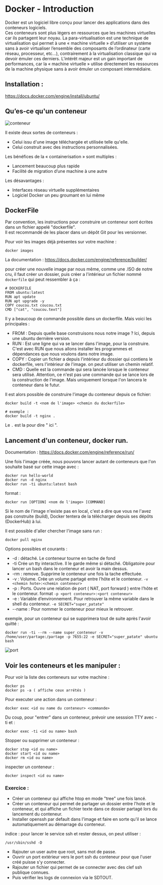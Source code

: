 # Docker - Introduction

Docker est un logiciel libre conçu pour lancer des applications dans des conteneurs logiciels.  
Ces conteneurs sont plus légers en ressources que les machines virtuelles car ils partagent leur noyau.
La para-virtualisation est une technique de virtualisation qui permet à une « machine virtuelle » d’utiliser un système sans à avoir virtualiser l’ensemble des composants de l’ordinateur (carte réseau, processeur, etc…), contrairement à la virtualisation classique qui va devoir émuler ces derniers. L’intérêt majeur est un gain important de performances, car la « machine virtuelle » utilise directement les ressources de la machine physique sans à avoir émuler un composant intermédiaire.


## Installation :
https://docs.docker.com/engine/install/ubuntu/

## Qu’es-ce qu'un conteneur
![conteneur](https://blog.webnet.fr/wp-content/uploads/2020/03/VM-vs-Docker.png)

Il existe deux sortes de conteneurs :

- Celui issu d'une image téléchargée et utilisée telle qu'elle.
- Celui construit avec des instructions personnalisées.

Les bénéfices de la « containerisation » sont multiples :

- Lancement beaucoup plus rapide
- Facilité de migration d’une machine à une autre

Les désavantages :

- Interfaces réseau virtuelle supplémentaires
- Logiciel Docker un peu groumant en lui même


## DockerFile


Par convention, les instructions pour construire un conteneur sont écrites dans un fichier appelé "dockerfile".  
Il est recommandé de les placer dans un dépôt Git pour les versionner.

Pour voir les images déjà présentes sur votre machine :

```
docker images
```

La documentation :
https://docs.docker.com/engine/reference/builder/

pour créer une nouvelle image par nous même, comme une .ISO de notre cru, il faut créer un dossier, puis créer a l'intérieur un fichier nommé ```dockerfile``` qui peut ressembler à ça :

```text
# DOCKERFILE
FROM ubuntu:latest
RUN apt update
RUN apt upgrade -y
COPY coucou.txt coucou.txt
CMD ["cat", "coucou.text"]
```

Il y a beaucoup de commande possible dans un dockerfile. Mais voici les principales :

- FROM : Depuis quelle base construisons nous notre image ? Ici, depuis une ubuntu dernière version.
- RUN : Est une ligne qui va se lancer dans l'image, pour la construire. C'est avec RUN que nous allons installer les programmes et dépendances que nous voulons dans notre image.
- COPY : Copier un fichier a depuis l'intérieur du dossier qui contiens le dockerfile, vers l'intérieur de l'image. on peut utiliser un chemin relatif.
- CMD : Quelle est la commande qui sera lancée lorsque le conteneur sera utilisé. Attention, ce n'est pas une commande qui se lance lors de la construction de l'image. Mais uniquement lorsque l'on lancera le conteneur dans le futur.

Il est alors possible de construire l'image du conteneur depuis ce fichier:

```shell
docker build -t <nom de l'image> <chemin du dockerfile>

# exemple :
docker build -t nginx .
```

Le ```.``` est la pour dire " ici ".

## Lancement d'un conteneur, docker run.

Documentation : https://docs.docker.com/engine/reference/run/

Une fois l'image créée, nous pouvons lancer autant de conteneurs que l'on souhaite basé sur cette image avec :

```shell
docker run hello-world
docker run -d nginx
docker run -ti ubuntu:latest bash
```

format :
```
docker run [OPTION] <nom de l'image> [COMMAND]
```

Si le nom de l'image n'existe pas en local, c'est a dire que vous ne l'avez pas construite (build), Docker tentera de la télécharger depuis ses dépôts (DockerHub) à lui.

Il est possible d'aller chercher l'image sans run :

```shell
docker pull nginx
```

Options possibles et courants :

- -d : détaché. Le conteneur tourne en tache de fond
- -ti Crée un tty interactive. Il le garde même si détaché. Obligatoire pour lancer un bash dans le conteneur et avoir la main dessus.
- -rm : remove. Supprime le conteneur une fois la tache effectuée.
- -v : Volume. Crée un volume partagé entre l’hôte et le conteneur.  ```-v <chemin hote>:<chemin conteneur>```
- -p : Ports. Ouvre une relation de port ( NAT, port forward ) entre l’hôte et le conteneur. format ```-p <port conteneur>:<port conteneur>```
- -e : Variable d’environnement. Pour retrouver la même variable dans le shell du conteneur. ```-e SECRET="super_patate"```
- --name : Pour nommer le conteneur pour mieux le retrouver.

exemple, pour un conteneur qui se supprimera tout de suite après l'avoir quitté :

```shell
docker run -ti --rm --name super_conteneur -v /home/user/partage:/partage -p 7655:22 -e SECRET="super_patate" ubuntu bash
```


![port](https://linuxhandbook.com/content/images/2020/11/ssh-into-container.png)



## Voir les conteneurs et les manipuler :

Pour voir la liste des conteneurs sur votre machine :
```shell
docker ps
docker ps -a ( affiche ceux arrétés )
```

Pour executer une action dans un conteneur :
```shell
docker exec <id ou name du conteneur> <commande>
```

Du coup, pour "entrer" dans un conteneur, prévoir une sesssion TTY avec -ti et :
```shell
docker exec -ti <id ou name> bash
```

Stopper ou supprimer un conteneur :
```shell
docker stop <id ou name>
docker start <id ou name>
docker rm <id ou name>
```

inspecter un conteneur :
```shell
docker inspect <id ou name>
```

### Exercice :

- Créer un conteneur qui affiche htop en mode "tree" une fois lancé.
- Créer un conteneur qui permet de partager un dossier entre l'hote et le conteneur, et qui affiche un fichier texte dans ce dossier partagé lors du lancement du conteneur.
- Installer openssh par default dans l'image et faire en sorte qu'il se lance automatiquement au démarrage du conteneur.

indice : pour lancer le service ssh et rester dessus, on peut utiliser : 
```
/usr/sbin/sshd -D
```

- Rajouter un user autre que root, sans mot de passe.
- Ouvrir un port extérieur vers le port ssh du conteneur pour que l'user créé puisse s'y connecter.
- Rajouter un fichier qui permet de se connecter avec des clef ssh publique connues.
- Puis vérifier les logs de connexion via le SDTOUT.
